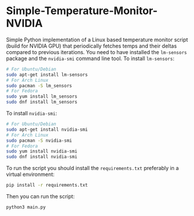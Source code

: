 # Simple-Temperature-Monitor-NVIDIA
Simple Python implementation of a Linux based temperature monitor script (build for NVIDIA GPU) that periodically fetches temps and their deltas compared to previous iterations.
You need to have installed the `lm-sensors` package and the `nvidia-smi` command line tool.
To install `lm-sensors`:
```bash
# For Ubuntu/Debian
sudo apt-get install lm-sensors
# For Arch Linux
sudo pacman -S lm_sensors
# For Fedora
sudo yum install lm_sensors
sudo dnf install lm_sensors
```
To install `nvidia-smi`:
```bash
# For Ubuntu/Debian
sudo apt-get install nvidia-smi
# For Arch Linux
sudo pacman -S nvidia-smi
# For Fedora
sudo yum install nvidia-smi
sudo dnf install nvidia-smi
```
To run the script you should install the `requirements.txt` preferably in a virtual environment:
```bash
pip install -r requirements.txt
```
Then you can run the script:
```bash
python3 main.py
```
